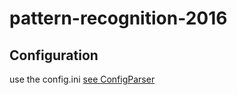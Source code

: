# pattern-recognition-2016

## Configuration
use the config.ini [see ConfigParser]


[see ConfigParser]: https://wiki.python.org/moin/ConfigParserExamples